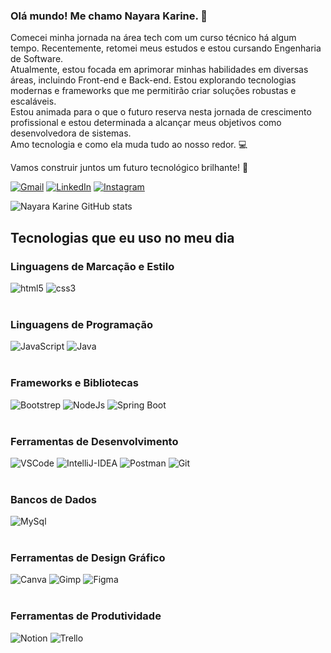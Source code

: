 ### Olá mundo! Me chamo Nayara Karine. 🖖
Comecei minha jornada na área tech com um curso técnico há algum tempo. Recentemente, retomei meus estudos e estou cursando Engenharia de Software.<br>
Atualmente, estou focada em aprimorar minhas habilidades em diversas áreas, incluindo Front-end e Back-end. Estou explorando tecnologias modernas e frameworks que me permitirão criar soluções robustas e escaláveis.<br>
Estou animada para o que o futuro reserva nesta jornada de crescimento profissional e estou determinada a alcançar meus objetivos como desenvolvedora de sistemas.<br>
Amo tecnologia e como ela muda tudo ao nosso redor. 💻<br>

Vamos construir juntos um futuro tecnológico brilhante! 🚀

[![Gmail](https://img.shields.io/badge/Gmail-D14836?style=for-the-badge&logo=gmail&logoColor=white)](https://mail.google.com/mail/u/0/#inbox)
[![LinkedIn](https://img.shields.io/badge/LinkedIn-0077B5?style=for-the-badge&logo=linkedin&logoColor=white)](https://linkedin.com/in/nayarakarine-araujo)
[![Instagram](https://img.shields.io/badge/Instagram-E4405F?style=for-the-badge&logo=instagram&logoColor=white)](https://www.instagram.com/nayarakarine.araujo/)

![Nayara Karine GitHub stats](https://github-readme-stats.vercel.app/api?username=nayarakarinearaujo&show_icons=true&theme=radical)

## Tecnologias que eu uso no meu dia

### Linguagens de Marcação e Estilo
<div style="display: inline_block">
    <img alt="html5" src="https://img.shields.io/badge/HTML5-E34F26?style=for-the-badge&logo=html5&logoColor=white"/>
    <img alt="css3" src="https://img.shields.io/badge/CSS3-1572B6?style=for-the-badge&logo=css3&logoColor=white"/>
</div>
<br/>

### Linguagens de Programação
<div style="display: inline_block">
    <img alt="JavaScript" src="https://img.shields.io/badge/JavaScript-F7DF1E?style=for-the-badge&logo=javascript&logoColor=black"/>
    <img alt="Java" src="https://img.shields.io/badge/Java-ED8B00?style=for-the-badge&logo=openjdk&logoColor=white"/>
</div>
<br>

### Frameworks e Bibliotecas
<div style="display: inline_block">
    <img alt="Bootstrep" src="https://img.shields.io/badge/Bootstrap-563D7C?style=for-the-badge&logo=bootstrap&logoColor=white"/>
    <img alt="NodeJs" src="https://img.shields.io/badge/Node.js-43853D?style=for-the-badge&logo=node.js&logoColor=white"/>
    <img alt="Spring Boot" src="https://img.shields.io/badge/Spring-6DB33F?style=for-the-badge&logo=spring&logoColor=white"/>
</div>
<br/>

### Ferramentas de Desenvolvimento
<div style="display: inline_block">
    <img alt="VSCode" src="https://img.shields.io/badge/Visual_Studio_Code-0078D4?style=for-the-badge&logo=visual%20studio%20code&logoColor=white"/>
    <img alt="IntelliJ-IDEA" src="https://img.shields.io/badge/IntelliJ_IDEA-000000.svg?style=for-the-badge&logo=intellij-idea&logoColor=white"/>
    <img alt="Postman" src="https://img.shields.io/badge/Postman-FF6C37.svg?style=for-the-badge&logo=Postman&logoColor=white"/>
    <img alt="Git" src="https://img.shields.io/badge/GIT-E44C30?style=for-the-badge&logo=git&logoColor=white"/>
</div>
<br/>

### Bancos de Dados
<div style="display: inline_block">
    <img alt="MySql" src="https://img.shields.io/badge/MySQL-005C84?style=for-the-badge&logo=mysql&logoColor=white"/>
</div>
<br/>

### Ferramentas de Design Gráfico
<div style="display: inline_block">
    <img alt="Canva" src="https://img.shields.io/badge/Canva-%2300C4CC.svg?&style=for-the-badge&logo=Canva&logoColor=white"/>
    <img alt="Gimp" src="https://img.shields.io/badge/gimp-5C5543?style=for-the-badge&logo=gimp&logoColor=white"/>
    <img alt="Figma" src="https://img.shields.io/badge/Figma-696969?style=for-the-badge&logo=figma&logoColor=figma"/>
</div>
<br/>

### Ferramentas de Produtividade
<div style="display: inline_block">
    <img alt="Notion" src="https://img.shields.io/badge/Notion-000000?style=for-the-badge&logo=notion&logoColor=white"/>
    <img alt="Trello" src="https://img.shields.io/badge/Trello-0079BF?style=for-the-badge&logo=trello&logoColor=white"/>
</div>
   
    
</div><br/>

